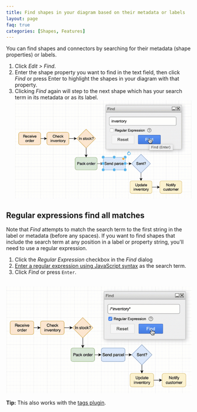 ```yaml
---
title: Find shapes in your diagram based on their metadata or labels
layout: page
faq: true
categories: [Shapes, Features]
---
```


You can find shapes and connectors by searching for their metadata (shape properties) or labels.

1. Click _Edit > Find_.
2. Enter the shape property you want to find in the text field, then click _Find_ or press Enter to highlight the shapes in your diagram with that property.
3. Clicking _Find_ again will step to the next shape which has your search term in its metadata or as its label.
<br /><img src="/assets/img/blog/find.gif" width="600" alt="Highlight shapes based on their metadata or labels">

## Regular expressions find all matches

Note that _Find_ attempts to match the search term to the first string in the label or metadata (before any spaces). If you want to find shapes that include the search term at any position in a label or property string, you'll need to use a regular expression.

1. Click the _Regular Expression_ checkbox in the _Find_ dialog
2. [Enter a regular expression using JavaScript syntax](https://developer.mozilla.org/en-US/docs/Web/JavaScript/Guide/Regular_Expressions) as the search term.
3. Click _Find_ or press ``Enter``.

<br /><img src="/assets/img/blog/find-regular-expression.gif" width="600" alt="Highlight shapes based on their metadata or labels">

**Tip:** This also works with the [tags plugin](/doc/faq/tags-plugin.html).

